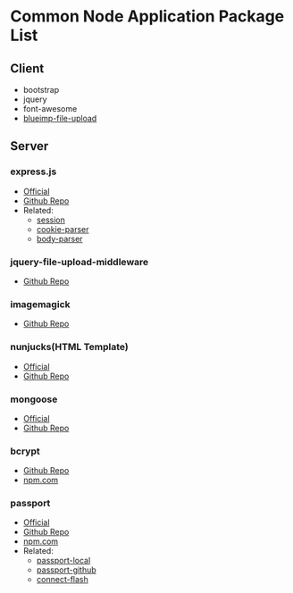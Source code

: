 # Common Node Application Package List

## Client
* bootstrap
* jquery
* font-awesome
* [blueimp-file-upload](https://github.com/blueimp/jQuery-File-Upload)

## Server
### express.js
* [Official](http://expressjs.com/)
* [Github Repo](https://github.com/expressjs/express)
* Related:
    * [session](https://github.com/expressjs/session)
    * [cookie-parser](https://github.com/expressjs/cookie-parser)
    * [body-parser](https://github.com/expressjs/body-parser)

### jquery-file-upload-middleware
* [Github Repo](https://github.com/aguidrevitch/jquery-file-upload-middleware)

### imagemagick
* [Github Repo](https://github.com/rsms/node-imagemagick)

### nunjucks(HTML Template)
* [Official](https://mozilla.github.io/nunjucks/)
* [Github Repo](https://github.com/mozilla/nunjucks)

### mongoose
* [Official](http://mongoosejs.com/)
* [Github Repo](https://github.com/Automattic/mongoose)

### bcrypt
* [Github Repo](https://github.com/kelektiv/node.bcrypt.js)
* [npm.com](https://www.npmjs.com/package/bcrypt)

### passport
* [Official](http://passportjs.org/)
* [Github Repo]()
* [npm.com](https://www.npmjs.com/package/passport)
* Related:
    * [passport-local](https://github.com/jaredhanson/passport-local)
    * [passport-github](https://github.com/jaredhanson/passport-github)
    * [connect-flash](https://github.com/jaredhanson/connect-flash)